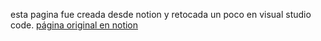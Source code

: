 esta pagina fue creada desde notion y retocada un poco en visual studio code.
[página original en notion](https://www.notion.so/8-Multi-level-Feedback-Queue-508b5e3039ae4ca8a6dedfd7e9d7041b) 
